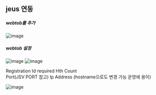 ## jeus 연동

##### webtob를 추가 

![image](https://user-images.githubusercontent.com/38831314/146136126-f8a23627-39b6-4983-b1cd-98bb4514d0aa.png)

##### webtob 설정

![image](https://user-images.githubusercontent.com/38831314/146140398-f9c5d83f-99af-4013-a82f-067d0f17272c.png)
![image](https://user-images.githubusercontent.com/38831314/146140451-08fa50e8-24aa-4840-a016-47abc5510e96.png)

Registration Id required
Hth Count	
Port(JSV PORT 참고)
Ip Address (hostname으로도 변경 가능 운영에 용이)

![image](https://user-images.githubusercontent.com/38831314/146136389-ca142716-1c2c-4a9a-ad2d-94d6518e9c48.png)
